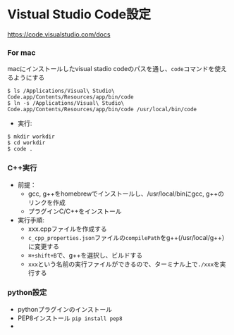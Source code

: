 # Vistual Studio Code設定
https://code.visualstudio.com/docs
  
  
### For mac 
 
macにインストールしたvisual stadio codeのパスを通し、`code`コマンドを使えるようにする
 
```
$ ls /Applications/Visual\ Studio\ Code.app/Contents/Resources/app/bin/code
$ ln -s /Applications/Visual\ Studio\ Code.app/Contents/Resources/app/bin/code /usr/local/bin/code
```
  
- 実行: 
```
$ mkdir workdir
$ cd workdir
$ code .
```


### C++実行

- 前提：
  - gcc, g++をhomebrewでインストールし、/usr/local/binにgcc, g++のリンクを作成
  - プラグインC/C++をインストール
- 実行手順:
  - xxx.cppファイルを作成する
  - `c_cpp_properties.json`ファイルの`compilePath`をg++(/usr/local/g++）に変更する
  - `⌘+shift+B`で、g++を選択し、ビルドする
  - `xxx`という名前の実行ファイルができるので、ターミナル上で`./xxx`を実行する
  
### python設定

- pythonプラグインのインストール
- PEP8インストール `pip install pep8`
- 
